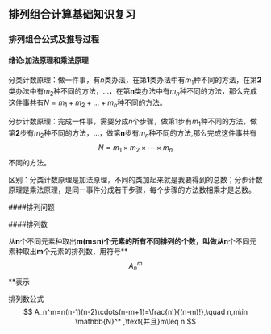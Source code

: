 ## 排列组合计算基础知识复习

### 排列组合公式及推导过程

#### 绪论:加法原理和乘法原理

分类计数原理：做一件事，有$n$类办法，在第**1**类办法中有$m_1$种不同的方法，在第**2**类办法中有$m_2$种不同的方法，…，在第**n**类办法中有$m_n$种不同的方法，那么完成这件事共有$N=m_1+m_2+…+m_n$种不同的方法。

分步计数原理：完成一件事，需要分成$n$个步骤，做第**1**步有$m_1$种不同的方法，做第**2**步有$m_2$种不同的方法，…，做第**n**步有$m_n$种不同的方法,那么完成这件事共有$$N=m_1×m_2×\cdots ×m_n$$不同的方法。

区别：分类计数原理是加法原理，不同的类加起来就是我要得到的总数；分步计数原理是乘法原理，是同一事件分成若干步骤，每个步骤的方法数相乘才是总数。



####排列问题

####排列数

从**n**个不同元素种取出**m(m≤n)**个元素的所有不同排列的个数，叫做从**n**个不同元素种取出**m**个元素的排列数，用符号**$$A_n^m$$**表示

排列数公式
$$
A_n^m=n(n-1)(n-2)\cdots(n-m+1)=\frac{n!}{(n-m)!},\quad n,m\in \mathbb{N}^* ,\text{并且}m\leq n
$$










